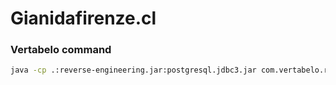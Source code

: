 # Gianidafirenze.cl


### Vertabelo command


```sh
java -cp .:reverse-engineering.jar:postgresql.jdbc3.jar com.vertabelo.reverse.Main -url jdbc:postgresql://localhost:5432/giani -user yichun -password chachun88 -o output.xml
```
